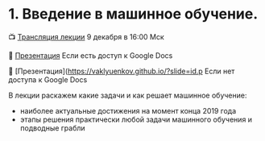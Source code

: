 # 1. Введение в машинное обучение. 


📺 [Трансляция лекции](https://youtu.be/6lH9u5gLOv0) 9 декабря в 16:00 Мск

📗 [Презентация](https://docs.google.com/presentation/d/1EdoT9tpmNYiqb3UaTGtDv4C5pUoncwJ18P38EcJnIYs/edit?usp=sharing) Если есть доступ к Google Docs

📘 [Презентация](https://vaklyuenkov.github.io/?slide=id.p Если нет доступа к Google Docs

В лекции раскажем какие задачи и как решает машинное обучение:
* наиболее актуальные достижения на момент конца 2019 года
* этапы решения практически любой задачи машинного обучения и подводные грабли
